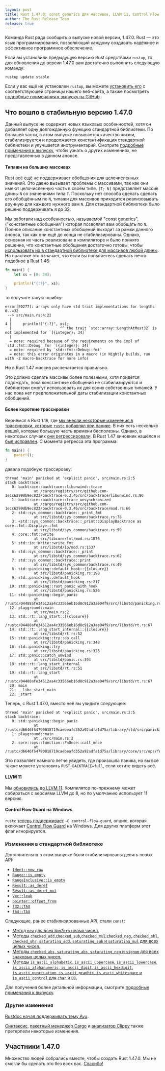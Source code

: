 ```yaml
---
layout: post
title: Rust 1.47.0: const generics для массивов, LLVM 11, Control Flow Guard и сокращение трассировок
author: The Rust Release Team
release: true
---
```


Команда Rust рада сообщить о выпуске новой версии, 1.47.0. Rust — это язык программирования, позволяющий каждому создавать надёжное и эффективное программное обеспечение.

Если вы установили предыдущую версию Rust средствами `rustup`, то для обновления до версии 1.47.0 вам достаточно выполнить следующую команду:

```console
rustup update stable
```

Если у вас ещё не установлен `rustup`, вы можете [установить его] с соответствующей страницы нашего веб-сайта, а также посмотреть [подробные примечания к выпуску на GitHub].

## Что вошло в стабильную версию 1.47.0

Данный выпуск не содержит новых языковых особенностей, хотя он добавляет одну долгожданную функцию стандартной библиотеки. По большей части, в этом выпуске повышается качество жизни, стабилизируется и продолжается константификация стандартной библиотеки и улучшается инструментарий. Смотрите [подробные примечания к выпуску](https://github.com/rust-lang/rust/blob/master/RELEASES.md#version-1470-2020-10-08), чтобы узнать о других изменениях, не представленных в данном анонсе.

#### Типажи на больших массивах

Rust всё ещё не поддерживает обобщения для целочисленных значений. Это давно вызывает проблемы с массивами, так как они имеют целочисленную часть в своём типе. `[T; N]` представляет массив длины `N` со значениями типа `T`. Поскольку нет способа сделать сделать его обобщённым по `N`, типажи для массивов приходится реализовывать вручную для каждого нужного вам `N`. Для стандартной библиотеки было решено поддерживать `N` до 32.

Мы работали над особенностью, называемой "const generics", ("константные обобщения") которая позволяет вам обобщать по `N`. Полное описание константных обобщений выходит за рамки данного анонса, так как они ещё до конца не стабилизированы. Однако, основная их часть реализована в компиляторе и было принято решение, что константные обобщения достаточно готовы, чтобы [использовать их в стандартной библиотеке для массивов любой длины](https://github.com/rust-lang/rust/pull/74060/). На практике это означает, что если вы попытаетесь сделать нечто подобное в Rust 1.46:

```rust
fn main() {
    let xs = [0; 34];

    println!("{:?}", xs);
}
```

то получите такую ошибку:

```text
error[E0277]: arrays only have std trait implementations for lengths 0..=32
 --> src/main.rs:4:22
  |
4 |     println!("{:?}", xs);
  |                      ^^ the trait `std::array::LengthAtMost32` is not implemented for `[{integer}; 34]`
  |
  = note: required because of the requirements on the impl of `std::fmt::Debug` for `[{integer}; 34]`
  = note: required by `std::fmt::Debug::fmt`
  = note: this error originates in a macro (in Nightly builds, run with -Z macro-backtrace for more info)
```

Но в Rust 1.47 массив распечатается правильно.

Это должно сделать массивы более полезными, хотя придётся подождать, пока константные обобщения не стабилизируются и библиотеки смогут использовать их для своих собственных типажей. У нас пока нет предположительной даты стабилизации константных обобщений.

#### Более короткие трассировки

Вернёмся в Rust 1.18, где [мы внесли некоторые изменения в трассировки, которые `rustc` добавлял при панике](https://github.com/rust-lang/rust/pull/38165). В них есть несколько вещей, которые большую часть времени бесполезны. Однако, в некоторых случаях [они регрессировали](https://github.com/rust-lang/rust/issues/47429). В Rust 1.47 виновник нашёлся и [был исправлен](https://github.com/rust-lang/rust/pull/75048). С момента регресса эта программа:

```rust
fn main() {
    panic!();
}
```

давала подобную трассировку:

```text
thread 'main' panicked at 'explicit panic', src/main.rs:2:5
stack backtrace:
   0: backtrace::backtrace::libunwind::trace
             at /cargo/registry/src/github.com-1ecc6299db9ec823/backtrace-0.3.46/src/backtrace/libunwind.rs:86
   1: backtrace::backtrace::trace_unsynchronized
             at /cargo/registry/src/github.com-1ecc6299db9ec823/backtrace-0.3.46/src/backtrace/mod.rs:66
   2: std::sys_common::backtrace::_print_fmt
             at src/libstd/sys_common/backtrace.rs:78
   3: <std::sys_common::backtrace::_print::DisplayBacktrace as core::fmt::Display>::fmt
             at src/libstd/sys_common/backtrace.rs:59
   4: core::fmt::write
             at src/libcore/fmt/mod.rs:1076
   5: std::io::Write::write_fmt
             at src/libstd/io/mod.rs:1537
   6: std::sys_common::backtrace::_print
             at src/libstd/sys_common/backtrace.rs:62
   7: std::sys_common::backtrace::print
             at src/libstd/sys_common/backtrace.rs:49
   8: std::panicking::default_hook::{{closure}}
             at src/libstd/panicking.rs:198
   9: std::panicking::default_hook
             at src/libstd/panicking.rs:217
  10: std::panicking::rust_panic_with_hook
             at src/libstd/panicking.rs:526
  11: std::panicking::begin_panic
             at /rustc/04488afe34512aa4c33566eb16d8c912a3ae04f9/src/libstd/panicking.rs:456
  12: playground::main
             at src/main.rs:2
  13: std::rt::lang_start::{{closure}}
             at /rustc/04488afe34512aa4c33566eb16d8c912a3ae04f9/src/libstd/rt.rs:67
  14: std::rt::lang_start_internal::{{closure}}
             at src/libstd/rt.rs:52
  15: std::panicking::try::do_call
             at src/libstd/panicking.rs:348
  16: std::panicking::try
             at src/libstd/panicking.rs:325
  17: std::panic::catch_unwind
             at src/libstd/panic.rs:394
  18: std::rt::lang_start_internal
             at src/libstd/rt.rs:51
  19: std::rt::lang_start
             at /rustc/04488afe34512aa4c33566eb16d8c912a3ae04f9/src/libstd/rt.rs:67
  20: main
  21: __libc_start_main
  22: _start
```

Теперь, с Rust 1.47.0, вместо неё вы увидите следующее:

```text
thread 'main' panicked at 'explicit panic', src/main.rs:2:5
stack backtrace:
   0: std::panicking::begin_panic
             at /rustc/d6646f64790018719caebeafd352a92adfa1d75a/library/std/src/panicking.rs:497
   1: playground::main
             at ./src/main.rs:2
   2: core::ops::function::FnOnce::call_once
             at /rustc/d6646f64790018719caebeafd352a92adfa1d75a/library/core/src/ops/function.rs:227
```

Это позволяет намного легче увидеть, где произошла паника, но вы всё также можете установить `RUST_BACKTRACE=full`, если хотите видеть всё.

#### LLVM 11

Мы [обновились до LLVM 11](https://github.com/rust-lang/rust/pull/73526/). Компилятор по-прежнему может собираться с версиями LLVM до 8, но по умолчанию использует 11 версию.

#### Control Flow Guard на Windows

`rustc` [теперь поддерживает](https://github.com/rust-lang/rust/pull/73893/) `-C control-flow-guard`, опцию, которая включает [Control Flow Guard](https://docs.microsoft.com/en-us/windows/win32/secbp/control-flow-guard) на Windows. Для других платформ этот флаг игнорируется.

### Изменения в стандартной библиотеке

Дополнительно в этом выпуске были стабилизированы девять новых API:

- [`Ident::new_raw`](https://doc.rust-lang.org/nightly/proc_macro/struct.Ident.html#method.new_raw)
- [`Range::is_empty`]
- [`RangeInclusive::is_empty`]
- [`Result::as_deref`]
- [`Result::as_deref_mut`]
- [`Vec::leak`]
- [`pointer::offset_from`]
- [`f32::TAU`]
- [`f64::TAU`]

Следующие, ранее стабилизированные API, стали `const`:

- [Метод `new` для всех `NonZero` целых чисел.]
- [Методы `checked_add`,`checked_sub`,`checked_mul`,`checked_neg`, `checked_shl`, `checked_shr`, `saturating_add`, `saturating_sub` и `saturating_mul` для всех целых чисел.](https://github.com/rust-lang/rust/pull/73858/)
- [Методы `checked_abs`, `saturating_abs`, `saturating_neg` и `signum`  для всех знаковых целых чисел.](https://github.com/rust-lang/rust/pull/73858/)
- [Методы `is_ascii_alphabetic`, `is_ascii_uppercase`, `is_ascii_lowercase`, `is_ascii_alphanumeric`, `is_ascii_digit`, `is_ascii_hexdigit`, `is_ascii_punctuation`, `is_ascii_graphic`, `is_ascii_whitespace` и `is_ascii_control` для `char` и `u8`.](https://github.com/rust-lang/rust/pull/73858/)

Для получения более детальной информации, смотрите [подробные примечания к выпуску](https://github.com/rust-lang/rust/blob/master/RELEASES.md#version-1470-2020-10-08).

### Другие изменения

[Rustdoc начал поддерживать тему Ayu](https://github.com/rust-lang/rust/pull/71237/).

[Синтаксис](https://github.com/rust-lang/rust/blob/master/RELEASES.md#version-1470-2020-10-08), [пакетный менеджер Cargo] и [анализатор Clippy] также претерпели некоторые изменения.

## Участники 1.47.0

Множество людей собрались вместе, чтобы создать Rust 1.47.0. Мы не смогли бы сделать это без всех вас. [Спасибо!](https://thanks.rust-lang.org/rust/1.47.0/)


[установить его]: https://www.rust-lang.org/tools/install
[подробные примечания к выпуску на GitHub]: https://github.com/rust-lang/rust/blob/master/RELEASES.md#version-1470-2020-10-08
[`Range::is_empty`]:  https://doc.rust-lang.org/nightly/proc_macro/struct.Ident.html#method.new_raw
[`RangeInclusive::is_empty`]: https://doc.rust-lang.org/nightly/std/ops/struct.Range.html#method.is_empty
[`Result::as_deref_mut`]: https://doc.rust-lang.org/nightly/std/ops/struct.RangeInclusive.html#method.is_empty
[`Result::as_deref`]: https://doc.rust-lang.org/nightly/std/result/enum.Result.html#method.as_deref_mut
[`Vec::leak`]: https://doc.rust-lang.org/nightly/std/result/enum.Result.html#method.as_deref
[`f32::TAU`]: https://doc.rust-lang.org/nightly/std/any/struct.TypeId.html#method.of
[`f64::TAU`]: https://doc.rust-lang.org/nightly/std/vec/struct.Vec.html#method.leak
[`pointer::offset_from`]: https://doc.rust-lang.org/stable/std/primitive.pointer.html#method.offset_from
[Метод `new` для всех `NonZero` целых чисел.]: https://doc.rust-lang.org/nightly/std/f32/consts/constant.TAU.html
[пакетный менеджер Cargo]: https://doc.rust-lang.org/nightly/std/f64/consts/constant.TAU.html
[анализатор Clippy]: https://github.com/rust-lang/rust/pull/73858/
